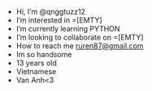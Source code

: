 - Hi, I’m @qnggtuzz12
- I’m interested in =[EMTY]
- I’m currently learning PYTHON
- I’m looking to collaborate on =[EMTY]
- How to reach me ruren87@gmail.com
- Im so handsome
- 13 years old
- Vietnamese
- Van Anh<3
